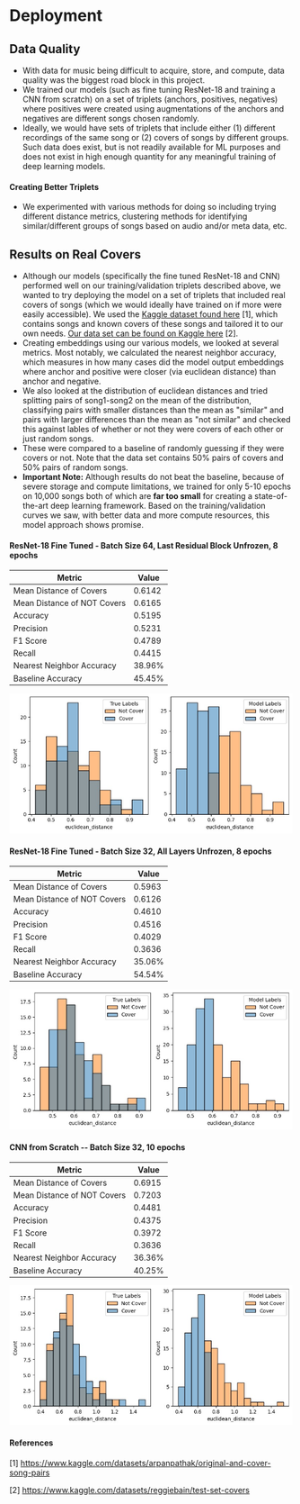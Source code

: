 # Deployment
## Data Quality
- With data for music being difficult to acquire, store, and compute, data quality was the biggest road block in this project. 
- We trained our models (such as fine tuning ResNet-18 and training a CNN from scratch) on a set of triplets (anchors, positives, negatives) where positives were created using augmentations of the anchors and negatives are different songs chosen randomly.
- Ideally, we would have sets of triplets that include either (1) different recordings of the same song or (2) covers of songs by different groups. Such data does exist, but is not readily available for ML purposes and does not exist in high enough quantity for any meaningful training of deep learning models.
#### Creating Better Triplets
- We experimented with various methods for doing so including trying different distance metrics, clustering methods for identifying similar/different groups of songs based on audio and/or meta data, etc.
## Results on Real Covers
- Although our models (specifically the fine tuned ResNet-18 and CNN) performed well on our training/validation triplets described above, we wanted to try deploying the model on a set of triplets that included real covers of songs (which we would ideally have trained on if more were easily accessible). We used the [Kaggle dataset found here](https://www.kaggle.com/datasets/arpanpathak/original-and-cover-song-pairs) [1], which contains songs and known covers of these songs and tailored it to our own needs. [Our data set can be found on Kaggle here](https://www.kaggle.com/datasets/reggiebain/test-set-covers ) [2].
- Creating embeddings using our various models, we looked at several metrics. Most notably, we calculated the nearest neighbor accuracy, which measures in how many cases did the model output embeddings where anchor and positive were closer (via euclidean distance) than anchor and negative. 
- We also looked at the distribution of euclidean distances and tried splitting pairs of song1-song2 on the mean of the distribution, classifying pairs with smaller distances than the mean as "similar" and pairs with larger differences than the mean as "not similar" and checked this against lables of whether or not they were covers of each other or just random songs. 
- These were compared to a baseline of randomly guessing if they were covers or not. Note that the data set contains 50% pairs of covers and 50% pairs of random songs.
- **Important Note:** Although results do not beat the baseline, because of severe storage and compute limitations, we trained for only 5-10 epochs on 10,000 songs both of which are **far too small** for creating a state-of-the-art deep learning framework. Based on the training/validation curves we saw, with better data and more compute resources, this model approach shows promise.
#### ResNet-18 Fine Tuned - Batch Size 64, Last Residual Block Unfrozen, 8 epochs
| **Metric** | **Value** |
| ------| ------ |
| Mean Distance of Covers | 0.6142 |
| Mean Distance of NOT Covers | 0.6165 |
| Accuracy |  0.5195 |
| Precision | 0.5231 |
| F1 Score |  0.4789 |
| Recall | 0.4415 |
| Nearest Neighbor Accuracy | 38.96%|
| Baseline Accuracy | 45.45%|

![](../images/distance-distribution-resnet18-64-frozen.jpg "distances1")

#### ResNet-18 Fine Tuned - Batch Size 32, All Layers Unfrozen, 8 epochs
| **Metric** | **Value** |
| ---- | ---- |
| Mean Distance of Covers | 0.5963 |
| Mean Distance of NOT Covers | 0.6126 |
| Accuracy | 0.4610 |
| Precision | 0.4516 |
| F1 Score | 0.4029 |
| Recall | 0.3636 |
| Nearest Neighbor Accuracy | 35.06% |
| Baseline Accuracy|  54.54% |

![](../images/distance-distribution-resnet18-32-unfrozen.jpg "distances2")
#### CNN from Scratch -- Batch Size 32, 10 epochs
| **Metric** | **Value** |
| ---- | ---- |
| Mean Distance of Covers| 0.6915 |
| Mean Distance of NOT Covers| 0.7203|
| Accuracy| 0.4481|
| Precision| 0.4375|
| F1 Score| 0.3972|
| Recall| 0.3636|
| Nearest Neighbor Accuracy| 36.36%|
| Baseline Accuracy| 40.25%|

![](../images/distance-distribution-cnn-32.jpg "distances3")
#### References
[1] https://www.kaggle.com/datasets/arpanpathak/original-and-cover-song-pairs

[2] https://www.kaggle.com/datasets/reggiebain/test-set-covers 
